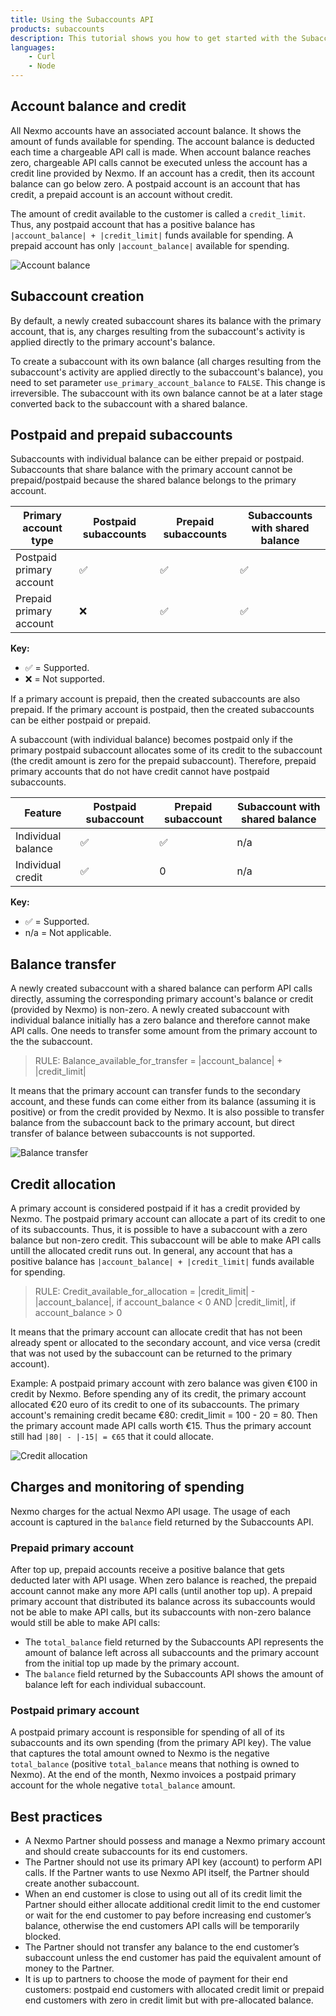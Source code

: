```yaml
---
title: Using the Subaccounts API
products: subaccounts
description: This tutorial shows you how to get started with the Subaccounts API.
languages:
    - Curl
    - Node
---
```


## Account balance and credit

All Nexmo accounts have an associated account balance. It shows the amount of funds available for spending. The account balance is deducted each time a chargeable API call is made. When account balance reaches zero, chargeable API calls cannot be executed unless the account has a credit line provided by Nexmo. If an account has a credit, then its account balance can go below zero. A postpaid account is an account that has credit, a prepaid account is an account without credit.

The amount of credit available to the customer is called a `credit_limit`. Thus, any postpaid account that has a positive balance has `|account_balance| + |credit_limit|` funds available for spending. A prepaid account has only `|account_balance|` available for spending.

![Account balance](/assets/images/subaccounts/account_balance.png)

## Subaccount creation

By default, a newly created subaccount shares its balance with the primary account, that is, any charges resulting from the subaccount's activity is applied directly to the primary account's balance.

To create a subaccount with its own balance (all charges resulting from the subaccount's activity are applied directly to the subaccount's balance), you need to set parameter `use_primary_account_balance` to `FALSE`. This change is irreversible. The subaccount with its own balance cannot be at a later stage converted back to the subaccount with a shared balance.

## Postpaid and prepaid subaccounts

Subaccounts with individual balance can be either prepaid or postpaid. Subaccounts that share balance with the primary account cannot be prepaid/postpaid because the shared balance belongs to the primary account.

Primary account type | Postpaid subaccounts | Prepaid subaccounts | Subaccounts with shared balance
-- | -- | -- | --
Postpaid primary account | ✅ | ✅ | ✅ 
Prepaid primary account | ❌ | ✅ | ✅ 

**Key:**
* ✅ = Supported.
* ❌ = Not supported. 

If a primary account is prepaid, then the created subaccounts are also prepaid. If the primary account is postpaid, then the created subaccounts can be either postpaid or prepaid.

A subaccount (with individual balance) becomes postpaid only if the primary postpaid subaccount allocates some of its credit to the subaccount (the credit amount is zero for the prepaid subaccount). Therefore, prepaid primary accounts that do not have credit cannot have postpaid subaccounts.

Feature | Postpaid subaccount | Prepaid subaccount | Subaccount with shared balance
-- | -- | -- | --
Individual balance | ✅ | ✅ | n/a
Individual credit | ✅ | 0 | n/a

**Key:**
* ✅ = Supported.
* n/a = Not applicable. 

## Balance transfer

A newly created subaccount with a shared balance can perform API calls directly, assuming the corresponding primary account's balance or credit (provided by Nexmo) is non-zero. A newly created subaccount with individual balance initially has a zero balance and therefore cannot make API calls. One needs to transfer some amount from the primary account to the the subaccount.

> RULE: Balance_available_for_transfer = |account_balance| + |credit_limit|

It means that the primary account can transfer funds to the secondary account, and these funds can come either from its balance (assuming it is positive) or from the credit provided by Nexmo. It is also possible to transfer balance from the subaccount back to the primary account, but direct transfer of balance between subaccounts is not supported.

![Balance transfer](/assets/images/subaccounts/balance_transfer.png)

## Credit allocation

A primary account is considered postpaid if it has a credit provided by Nexmo. The postpaid primary account can allocate a part of its credit to one of its subaccounts. Thus, it is possible to have a subaccount with a zero balance but non-zero credit. This subaccount will be able to make API calls untill the allocated credit runs out. In general, any account that has a positive balance has `|account_balance| + |credit_limit|` funds available for spending.

> RULE: Credit_available_for_allocation =  |credit_limit| - |account_balance|, if account_balance < 0 AND |credit_limit|, if account_balance > 0

It means that the primary account can allocate credit that has not been already spent or allocated to the secondary account, and vice versa (credit that was not used by the subaccount can be returned to the primary account).

Example: A postpaid primary account with zero balance was given €100 in credit by Nexmo. Before spending any of its credit, the primary account allocated €20 euro of its credit to one of its subaccounts. The primary account's remaining credit became €80: credit_limit = 100 - 20 = 80. Then the primary account made API calls worth €15. Thus the primary account still had `|80| - |-15| = €65` that it could allocate.

![Credit allocation](/assets/images/subaccounts/credit_allocation.png)

## Charges and monitoring of spending

Nexmo charges for the actual Nexmo API usage. The usage of each account is captured in the `balance` field returned by the Subaccounts API.

### Prepaid primary account

After top up, prepaid accounts receive a positive balance that gets deducted later with API usage. When zero balance is reached, the prepaid account cannot make any more API calls (until another top up). A prepaid primary account that distributed its balance across its subaccounts would not be able to make API calls, but its subaccounts with non-zero balance would still be able to make API calls:

* The `total_balance` field returned by the Subaccounts API represents the amount of balance left across all subaccounts and the primary account from the initial top up made by the primary account.
* The `balance` field returned by the Subaccounts API shows the amount of balance left for each individual subaccount.

### Postpaid primary account

A postpaid primary account is responsible for spending of all of its subaccounts and its own spending (from the primary API key). The value that captures the total amount owned to Nexmo is the negative `total_balance` (positive `total_balance` means that nothing is owned to Nexmo). At the end of the month, Nexmo invoices a postpaid primary account for the whole negative `total_balance` amount.

## Best practices

* A Nexmo Partner should possess and manage a Nexmo primary account and should create subaccounts for its end customers.
* The Partner should not use its primary API key (account) to perform API calls. If the Partner wants to use Nexmo API itself, the Partner should create another subaccount.
* When an end customer is close to using out all of its credit limit the Partner should either allocate additional credit limit to the end customer or wait for the end customer to pay before increasing end customer’s balance, otherwise the end customers API calls will be temporarily blocked.
* The Partner should not transfer any balance to the end customer’s subaccount unless the end customer has paid the equivalent amount of money to the Partner.
* It is up to partners to choose the mode of payment for their end customers: postpaid end customers with allocated credit limit or prepaid end customers with zero in credit limit but with pre-allocated balance.

